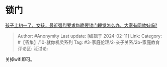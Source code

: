 # 锁门
[孩子上初一了，女孩，最近强烈要求每晚要锁门睡觉怎么办，大家有同款娃吗?](https://www.zhihu.com/question/526299517/answer/3393343529)

> Author: #Anonymity
> Last update: [编辑于 2024-02-11]
> Link:
> Category: #【答集】/10-就你机灵系列
> Tag: #3-家庭伦理/2-亲子关系/2b-家庭教育
> 评论区:
> 泛讨论:

关掉wifi即可。

